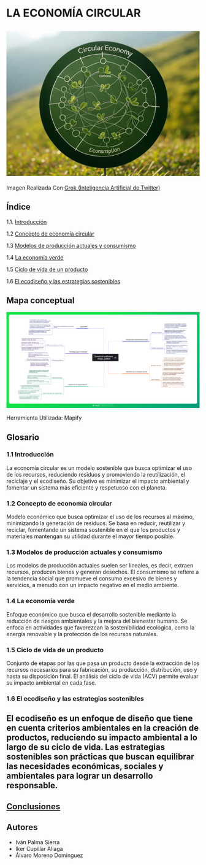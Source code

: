 # LA ECONOMÍA CIRCULAR
![economia_circular](img/economia_circular.jpg)
---
Imagen Realizada Con [Grok (Inteligencia Artificial de Twitter)](https://x.ai/)
## Índice
1.1. [Introducción](introduccion.md)

1.2 [Concepto de economía circular](concepto.md)

1.3 [Modelos de producción actuales y consumismo](modelos.md)

1.4 [La economía verde](verde.md)

1.5 [Ciclo de vida de un producto](.md)

1.6 [El ecodiseño y las estrategias sostenibles](.md)

## Mapa conceptual

![mapa](img/mapa.jpg)

Herramienta Utilizada: Mapify
## Glosario

### 1.1 Introducción  
La economía circular es un modelo sostenible que busca optimizar el uso de los recursos, reduciendo residuos y promoviendo la reutilización, el reciclaje y el ecodiseño. Su objetivo es minimizar el impacto ambiental y fomentar un sistema más eficiente y respetuoso con el planeta.

### 1.2 Concepto de economía circular  
Modelo económico que busca optimizar el uso de los recursos al máximo, minimizando la generación de residuos. Se basa en reducir, reutilizar y reciclar, fomentando un sistema sostenible en el que los productos y materiales mantengan su utilidad durante el mayor tiempo posible.

### 1.3 Modelos de producción actuales y consumismo  
Los modelos de producción actuales suelen ser lineales, es decir, extraen recursos, producen bienes y generan desechos. El consumismo se refiere a la tendencia social que promueve el consumo excesivo de bienes y servicios, a menudo con un impacto negativo en el medio ambiente.

### 1.4 La economía verde  
Enfoque económico que busca el desarrollo sostenible mediante la reducción de riesgos ambientales y la mejora del bienestar humano. Se enfoca en actividades que favorezcan la sostenibilidad ecológica, como la energía renovable y la protección de los recursos naturales.

### 1.5 Ciclo de vida de un producto  
Conjunto de etapas por las que pasa un producto desde la extracción de los recursos necesarios para su fabricación, su producción, distribución, uso y hasta su disposición final. El análisis del ciclo de vida (ACV) permite evaluar su impacto ambiental en cada fase.

### 1.6 El ecodiseño y las estrategias sostenibles  
El ecodiseño es un enfoque de diseño que tiene en cuenta criterios ambientales en la creación de productos, reduciendo su impacto ambiental a lo largo de su ciclo de vida. Las estrategias sostenibles son prácticas que buscan equilibrar las necesidades económicas, sociales y ambientales para lograr un desarrollo responsable.
--- 
## [Conclusiones](conclusiones.md)
## Autores
- Iván Palma Sierra
- Iker Cupillar Aliaga
- Álvaro Moreno Dominguez
